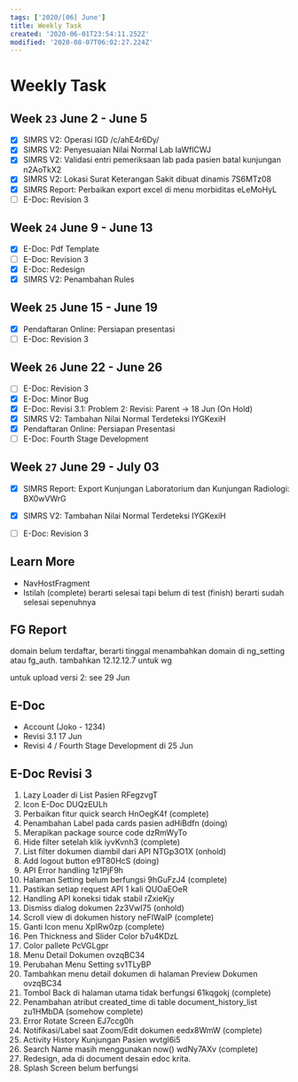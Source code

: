 ```yaml
---
tags: ['2020/[06] June']
title: Weekly Task
created: '2020-06-01T23:54:11.252Z'
modified: '2020-08-07T06:02:27.224Z'
---
```


# Weekly Task

## Week `23` June 2 - June 5
- [x] SIMRS V2: Operasi IGD /c/ahE4r6Dy/
- [x] SIMRS V2: Penyesuaian Nilai Normal Lab IaWflCWJ
- [x] SIMRS V2: Validasi entri pemeriksaan lab pada pasien batal kunjungan n2AoTkX2
- [x] SIMRS V2: Lokasi Surat Keterangan Sakit dibuat dinamis 7S6MTz08
- [x] SIMRS Report: Perbaikan export excel di menu morbiditas eLeMoHyL
- [ ] E-Doc: Revision 3

## Week `24` June 9 - June 13
- [x] E-Doc: Pdf Template
- [ ] E-Doc: Revision 3
- [x] E-Doc: Redesign
- [x] SIMRS V2: Penambahan Rules

## Week `25` June 15 - June 19
- [x] Pendaftaran Online: Persiapan presentasi
- [ ] E-Doc: Revision 3

## Week `26` June 22 - June 26
- [ ] E-Doc: Revision 3
- [x] E-Doc: Minor Bug
- [x] E-Doc: Revisi 3.1: Problem 2: Revisi: Parent -> 18 Jun (On Hold)
- [x] SIMRS V2: Tambahan Nilai Normal Terdeteksi IYGKexiH
- [x] Pendaftaran Online: Persiapan Presentasi
- [ ] E-Doc: Fourth Stage Development 

## Week `27` June 29 - July 03
- [x] SIMRS Report: Export Kunjungan Laboratorium dan Kunjungan Radiologi: BX0wVWrG
- [x] SIMRS V2: Tambahan Nilai Normal Terdeteksi IYGKexiH
- [ ] E-Doc: Revision 3


## Learn More
- NavHostFragment
- Istilah (complete) berarti selesai tapi belum di test (finish) berarti sudah selesai sepenuhnya

## FG Report
domain belum terdaftar, berarti tinggal menambahkan domain di ng_setting atau fg_auth. tambahkan 12.12.12.7 untuk wg

untuk upload versi 2: see 29 Jun

## E-Doc
- Account (Joko - 1234)
- Revisi 3.1 17 Jun
- Revisi 4 / Fourth Stage Development di 25 Jun

## E-Doc Revisi 3
1. Lazy Loader di List Pasien RFegzvgT
2. Icon E-Doc DUQzEULh
3. Perbaikan fitur quick search HnOegK4f (complete)
4. Penambahan Label pada cards pasien adHiBdfn (doing)
5. Merapikan package source code dzRmWyTo
6. Hide filter setelah klik iyvKvnh3 (complete)
7. List filter dokumen diambil dari API NTGp3O1X (onhold)
8. Add logout button e9T80HcS (doing)
9. API Error handling 1z1PjF9h 
10. Halaman Setting belum berfungsi 9hGuFzJ4 (complete)
11. Pastikan setiap request API 1 kali QUOaEOeR
12. Handling API koneksi tidak stabil rZxieKjy
13. Dismiss dialog dokumen 2z3VwI75 (onhold)
14. Scroll view di dokumen history neFIWaIP (complete)
15. Ganti Icon menu XpIRw0zp (complete)
16. Pen Thickness and Slider Color b7u4KDzL
17. Color pallete PcVGLgpr
18. Menu Detail Dokumen ovzqBC34
19. Perubahan Menu Setting sv1TLyBP
20. Tambahkan menu detail dokumen di halaman Preview Dokumen ovzqBC34
21. Tombol Back di halaman utama tidak berfungsi 61kqgokj (complete)
22. Penambahan atribut created_time di table document_history_list zu1HMbDA (somehow complete)
23. Error Rotate Screen EJ7ccg0h
24. Notifikasi/Label saat Zoom/Edit dokumen eedx8WmW (complete)
25. Activity History Kunjungan Pasien wvtgl6i5
26. Search Name masih menggunakan now() wdNy7AXv (complete)
27. Redesign, ada di document desain edoc krita.
28. Splash Screen belum berfungsi
